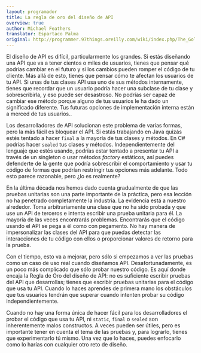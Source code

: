 ```yaml
---
layout: programador
title: La regla de oro del diseño de API
overview: true
author: Michael Feathers
translator: Espartaco Palma
original: http://programmer.97things.oreilly.com/wiki/index.php/The_Golden_Rule_of_API_Design
---
```


El diseño de API es difícil, particularmente los grandes. Si estás
diseñando una API que va a tener cientos o miles de usuarios, tienes que
pensar qué podrías cambiar en el futuro y si los cambios pueden romper
el código de tu cliente. Más allá de esto, tienes que pensar cómo te
afectan los usuarios de tu API. Si unas de tus clases API usa uno de sus
métodos internamente, tienes que recordar que un usuario podría hacer
una subclase de tu clase y sobrescribirla, y eso puede ser desastroso.
No podrías ser capaz de cambiar ese método porque alguno de tus usuarios
le ha dado un significado diferente. Tus futuras opciones de
implementación interna están a merced de tus usuarios..

Los desarrolladores de API solucionan este problema de varias formas,
pero la más fácil es bloquear el API. Si estás trabajando en Java quizás
estés tentado a hacer `final` a la mayoría de tus clases y métodos. En
C# podrías hacer `sealed` tus clases y métodos. Independientemente del
lenguaje que estés usando, podrías estar tentado a presentar tu API a
través de un singleton o usar métodos _factory_ estáticos, así puedes
defenderte de la gente que podría sobrescribir el comportamiento y usar
tu código de formas que podrían restringir tus opciones más adelante.
Todo esto parece razonable, pero ¿lo es realmente?

En la última década nos hemos dado cuenta gradualmente de que las
pruebas unitarias son una parte importante de la práctica, pero esa
lección no ha penetrado completamente la industria. La evidencia está a
nuestro alrededor. Toma arbitrariamente una clase que no ha sido probada
y que use un API de terceros e intenta escribir una prueba unitaria
para él. La mayoría de las veces encontrarás problemas. Encontrarás
que el código usando el API se pega a él como con pegamento. No hay
manera de impersonalizar las clases del API para que puedas detectar
las interacciones de tu código con ellos o proporcionar valores de
retorno para la prueba.

Con el tiempo, esto va a mejorar, pero sólo si empezamos a ver las
pruebas como un caso de uso real cuando diseñamos API.
Desafortunadamente, es un poco más complicado que sólo probar nuestro
código. Es aquí donde encaja la Regla de Oro del diseño de API: no es
suficiente escribir pruebas del API que desarrollas; tienes que escribir
pruebas unitarias para el código que usa tu API. Cuando lo haces
aprendes de primera mano los obstáculos que tus usuarios tendrán que
superar cuando intenten probar su código independientemente.

Cuando no hay una forma única de hacer fácil para los desarrolladores el
probar el código que usa tu API, ni `static`, `final` o `sealed` son
inherentemente malos constructos. A veces pueden ser útiles, pero es
importante tener en cuenta el tema de las pruebas y, para lograrlo,
tienes que experimentarlo tú mismo. Una vez que lo haces, puedes
enfocarlo como lo harías con cualquier otro reto de diseño.
